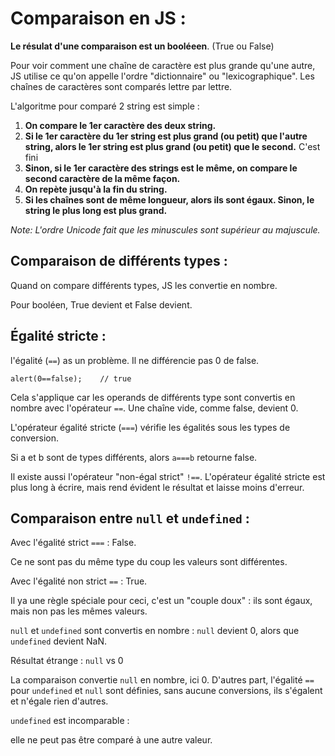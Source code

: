 # Comparaison en JS :

**Le résulat d'une comparaison est un booléeen**. (True ou False)

Pour voir comment une chaîne de caractère est plus grande qu'une autre, JS utilise ce qu'on appelle l'ordre "dictionnaire" ou "lexicographique". Les chaînes de caractères sont comparés lettre par lettre.

L'algoritme pour comparé 2 string est simple :

1. **On compare le 1er caractère des deux string.**
2. **Si le 1er caractère du 1er string est plus grand (ou petit) que l'autre string, alors le 1er string est plus grand (ou petit) que le second.** C'est fini
3. **Sinon, si le 1er caractère des strings est le même, on compare le second caractère de la même façon.**
4. **On repète jusqu'à la fin du string.**
5. **Si les chaînes sont de même longueur, alors ils sont égaux. Sinon, le string le plus long est plus grand.**

_Note: L'ordre Unicode fait que les minuscules sont supérieur au majuscule._

## Comparaison de différents types :

Quand on compare différents types, JS les convertie en nombre.

Pour booléen, True devient et False devient.

## Égalité stricte :

l'égalité (`==`) as un problème. Il ne différencie pas 0 de false.

```
alert(0==false);    // true
```

Cela s'applique car les operands de différents type sont convertis en nombre avec l'opérateur `==`. Une chaîne vide, comme false, devient 0.

L'opérateur égalité stricte (`===`) vérifie les égalités sous les types de conversion.

Si a et b sont de types différents, alors `a===b` retourne false.

Il existe aussi l'opérateur "non-égal strict" `!==`. L'opérateur égalité stricte est plus long à écrire, mais rend évident le résultat et laisse moins d'erreur.

## Comparaison entre `null` et `undefined` :

Avec l'égalité strict `===` : False.

Ce ne sont pas du même type du coup les valeurs sont différentes.

Avec l'égalité non strict `==` : True.

Il ya une règle spéciale pour ceci, c'est un "couple doux" : ils sont égaux, mais non pas les mêmes valeurs.

`null` et `undefined` sont convertis en nombre : `null` devient 0, alors que `undefined` devient NaN.

Résultat étrange : `null` vs 0

La comparaison convertie `null` en nombre, ici 0. D'autres part, l'égalité `==` pour `undefined` et `null` sont définies, sans aucune conversions, ils s'égalent et n'égale rien d'autres.

`undefined` est incomparable :

elle ne peut pas être comparé à une autre valeur.
